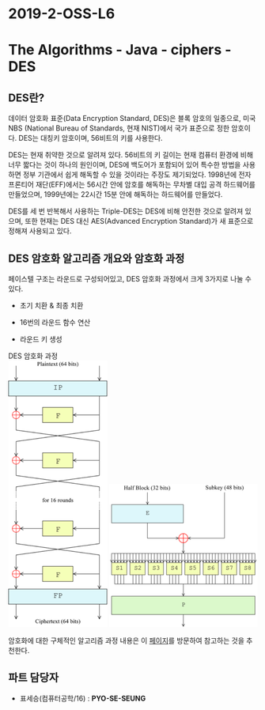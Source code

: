 # 2019-2-OSS-L6
# The Algorithms - Java - ciphers - DES

## DES란?
데이터 암호화 표준(Data Encryption Standard, DES)은 블록 암호의 일종으로, 미국 NBS (National Bureau of Standards, 현재 NIST)에서 국가 표준으로 정한 암호이다. DES는 대칭키 암호이며, 56비트의 키를 사용한다.

DES는 현재 취약한 것으로 알려져 있다. 56비트의 키 길이는 현재 컴퓨터 환경에 비해 너무 짧다는 것이 하나의 원인이며, DES에 백도어가 포함되어 있어 특수한 방법을 사용하면 정부 기관에서 쉽게 해독할 수 있을 것이라는 주장도 제기되었다. 1998년에 전자 프론티어 재단(EFF)에서는 56시간 안에 암호를 해독하는 무차별 대입 공격 하드웨어를 만들었으며, 1999년에는 22시간 15분 안에 해독하는 하드웨어를 만들었다.

DES를 세 번 반복해서 사용하는 Triple-DES는 DES에 비해 안전한 것으로 알려져 있으며, 또한 현재는 DES 대신 AES(Advanced Encryption Standard)가 새 표준으로 정해져 사용되고 있다.

## DES 암호화 알고리즘 개요와 암호화 과정
페이스텔 구조는 라운드로 구성되어있고, DES 암호화 과정에서 크게 3가지로 나눌 수 있다.

- 초기 치환 & 최종 치환

- 16번의 라운드 함수 연산

- 라운드 키 생성  


DES 암호화 과정  
![DES 암호화 과정](./img/DES_1.png)
![DES 암호화 과정](./img/DES_2.png)

암호화에 대한 구체적인 알고리즘 과정 내용은 이 [페이지](https://developer-mac.tistory.com/52)를 방문하여 참고하는 것을 추천한다.

## 파트 담당자
- 표세승(컴퓨터공학/16) : **PYO-SE-SEUNG**  
